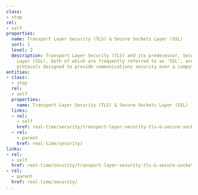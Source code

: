 ```yaml
---
class:
- stop
rel:
- self
properties:
  name: Transport Layer Security (TLS) & Secure Sockets Layer (SSL)
  sort: 1
  level: 2
  description: Transport Layer Security (TLS) and its predecessor, Secure Sockets
    Layer (SSL), both of which are frequently referred to as 'SSL', are cryptographic
    protocols designed to provide communications security over a computer network.
entities:
- class:
  - stop
  rel:
  - self
  properties:
    name: Transport Layer Security (TLS) & Secure Sockets Layer (SSL)
  links:
  - rel:
    - self
    href: real-time/security/transport-layer-security-tls-&-secure-sockets-layer-ssl.md
  - rel:
    - parent
    href: real-time/security/
links:
- rel:
  - self
  href: real-time/security/transport-layer-security-tls-&-secure-sockets-layer-ssl.md
- rel:
  - parent
  href: real-time/security/
...
```

